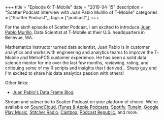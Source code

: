 +++
title = "Episode 6: T-Mobile"
date = "2019-04-15"
description = "Scatter Podcast interview with Juan Pablo Murillo of T-Mobile"
categories = ["Scatter Podcast",]
tags = ["podcast",]
+++

For the sixth episode of Scatter Podcast, I am excited to introduce [Juan Pablo Murillo](https://www.linkedin.com/in/juanpablomurillo/), Data Scientist at T-Mobile at their U.S. headquarters in Bellevue, WA.
<!--more-->
Mathematics instructor turned data scientist, Juan Pablo is in customer analytics and works with engineering and analytics teams to improve the T-Mobile and MetroPCS customer experience. He has been a solid data science mentor for me over the last few months, reviewing, rating, and critiquing some of my R scripts and insights that I derived... Sharp guy and I'm excited to share his data analytics passion with others!

Other links:

* [Juan Pablo's Data Frame Blog](http://dataframeblog.com/)

Stream and subscribe to Scatter Podcast on your platform of choice. We're available on [SoundCloud](https://soundcloud.com/scatterpodcast), [iTunes & Apple Podcasts](https://podcasts.apple.com/us/podcast/scatter-podcast/id1458544194), [Spotify](https://open.spotify.com/show/64UpJwByrdsrLSYObuEeHx?si=n_UlBzrYQv6ptBjeXfSOsw), [TuneIn](https://tunein.com/podcasts/Business--Economics-Podcasts/Scatter-Podcast-p1216105/), [Google Play Music](https://playmusic.app.goo.gl/?ibi=com.google.PlayMusic&isi=691797987&ius=googleplaymusic&apn=com.google.android.music&link=https://play.google.com/music/m/Iqayzaqkmvhu5op3yehzbj5bus4?t%3DScatter_Podcast%26pcampaignid%3DMKT-na-all-co-pr-mu-pod-16), [Stitcher Radio](https://www.stitcher.com/podcast/scatter-podcast/httpssoundcloudcomscatterpodcast), [Castbox](https://castbox.fm/channel/id2083174), [Podcast Republic](https://www.podcastrepublic.net/podcast/1458544194), and more.